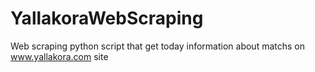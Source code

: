 # YallakoraWebScraping
Web scraping python script that get today information about matchs on www.yallakora.com site
